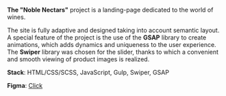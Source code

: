 **The "Noble Nectars"** project is a landing-page dedicated to the world of wines.

The site is fully adaptive and designed taking into account semantic layout. A special feature of the project is the use of the **GSAP** library to create animations, which adds dynamics and uniqueness to the user experience. The **Swiper** library was chosen for the slider, thanks to which a convenient and smooth viewing of product images is realized.

**Stack**: HTML/CSS/SCSS, JavaScript, Gulp, Swiper, GSAP

**Figma**: [Click](https://www.figma.com/file/DgibnaJ6np2VQfoXMmPnGD/Noble-nectar?type=design&node-id=0-1&mode=design&t=TF98CHMxREHC54DD-0)
